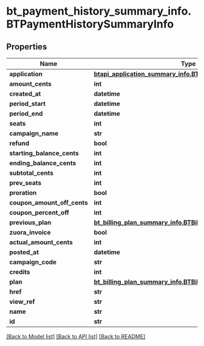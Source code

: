 # bt_payment_history_summary_info.BTPaymentHistorySummaryInfo

## Properties
Name | Type | Description | Notes
------------ | ------------- | ------------- | -------------
**application** | [**btapi_application_summary_info.BTAPIApplicationSummaryInfo**](BTAPIApplicationSummaryInfo.md) |  | [optional] 
**amount_cents** | **int** |  | [optional] 
**created_at** | **datetime** |  | [optional] 
**period_start** | **datetime** |  | [optional] 
**period_end** | **datetime** |  | [optional] 
**seats** | **int** |  | [optional] 
**campaign_name** | **str** |  | [optional] 
**refund** | **bool** |  | [optional] 
**starting_balance_cents** | **int** |  | [optional] 
**ending_balance_cents** | **int** |  | [optional] 
**subtotal_cents** | **int** |  | [optional] 
**prev_seats** | **int** |  | [optional] 
**proration** | **bool** |  | [optional] 
**coupon_amount_off_cents** | **int** |  | [optional] 
**coupon_percent_off** | **int** |  | [optional] 
**previous_plan** | [**bt_billing_plan_summary_info.BTBillingPlanSummaryInfo**](BTBillingPlanSummaryInfo.md) |  | [optional] 
**zuora_invoice** | **bool** |  | [optional] 
**actual_amount_cents** | **int** |  | [optional] 
**posted_at** | **datetime** |  | [optional] 
**campaign_code** | **str** |  | [optional] 
**credits** | **int** |  | [optional] 
**plan** | [**bt_billing_plan_summary_info.BTBillingPlanSummaryInfo**](BTBillingPlanSummaryInfo.md) |  | [optional] 
**href** | **str** |  | [optional] 
**view_ref** | **str** |  | [optional] 
**name** | **str** |  | [optional] 
**id** | **str** |  | [optional] 

[[Back to Model list]](../README.md#documentation-for-models) [[Back to API list]](../README.md#documentation-for-api-endpoints) [[Back to README]](../README.md)


